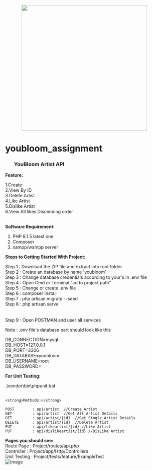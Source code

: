 <p align="center"><a href="https://laravel.com" target="_blank"><img src="https://raw.githubusercontent.com/laravel/art/master/logo-lockup/5%20SVG/2%20CMYK/1%20Full%20Color/laravel-logolockup-cmyk-red.svg" width="400"></a></p>

# youbloom_assignment

<h3><ul>YouBloom Artist API</ul></h3>

<strong>Feature:</strong>

1.Create <br>
2.View By ID<br>
3.Delete Artist<br>
4.Like Artist<br>
5.Dislike Artist<br>
6.View All likes Discending order  <br><br>   


<strong>Software Requirement:</strong>
1. PHP 8.1.5 latest one<br>
2. Composer
3. xampp/wampp server


<strong>Steps to Getting Started With Project:</strong>

Step 1 : Download the ZIP file and extract into root folder <br>
Step 2 : Create an database by name 'youbloom'<br>
Step 3 : Change database credentials according to your's in .env file <br>
Step 4 : Open Cmd or Terminal "cd to project path"<br>
Step 5 : Change or create .env file <br>
Step 6 : composer install <br>
Step 7 : php artisan migrate --seed <br>
Step 8 : php artisan serve<br><br>   
Step 9 : Open POSTMAN and user all services

Note : .env file's database part should look like this

DB_CONNECTION=mysql<br>
DB_HOST=127.0.0.1<br>
DB_PORT=3306<br>
DB_DATABASE=youbloom<br>
DB_USERNAME=root<br>
DB_PASSWORD=<br>

<strong>For Unit Testing:</strong>

<bulet> .\vendor\bin\phpunit.bat<br><br>   
	
	<strong>Methods:</strong>
	
	POST 		: api/artist  //Create Artist
	GET  		: api/artist  //Get All Artist Details
	GET  		: api/artist/{id}  //Get Single Artist Details
	DELETE		: api/artist/{id}  //Delete Artist
	PUT 		: api/likeartist/{id} //Like Artist
	PUT 		: api/dislikeartist/{id} //DisLike Artist
	

<strong>Pages you should see:</strong><br>
	Route Page	: Project/routes/api.php <br>
	Controller	: Project/app/Http/Controllers <br>
	Unit Testing	: Project/tests/feature/ExampleTest<br>
	![image](https://user-images.githubusercontent.com/12134789/167262758-f658bc8f-4675-4b87-8f03-35678fa9b238.png)

	
